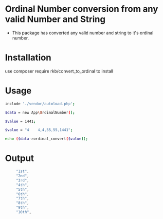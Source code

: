 # Ordinal Number conversion from any valid Number and String

  - This package has converted any valid number and string to it's ordinal number.

# Installation

use composer require rkb/convert_to_ordinal to install

# Usage

```sh
include './vendor/autoload.php';

$data = new App\OrdinalNumber();

$value = 1441;

$value = "4    4,4,55,55,1441";

echo ($data->ordinal_convert($value));
```

# Output

```sh
     "1st",
     "2nd",
     "3rd",
     "4th",
     "5th",
     "6th",
     "7th",
     "8th",
     "9th",
     "10th",
```


